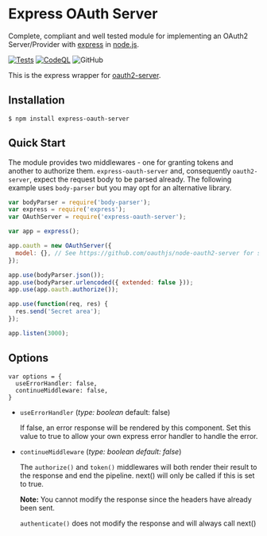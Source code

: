 # Express OAuth Server 

Complete, compliant and well tested module for implementing an OAuth2 Server/Provider with [express](https://github.com/expressjs/express) in [node.js](http://nodejs.org/).

[![Tests](https://github.com/node-oauth/express-oauth-server/actions/workflows/tests.yml/badge.svg)](https://github.com/node-oauth/express-oauth-server/actions/workflows/tests.yml)
[![CodeQL](https://github.com/node-oauth/express-oauth-server/actions/workflows/github-code-scanning/codeql/badge.svg)](https://github.com/node-oauth/express-oauth-server/actions/workflows/github-code-scanning/codeql)
![GitHub](https://img.shields.io/github/license/node-oauth/express-oauth-server)


This is the express wrapper for [oauth2-server](https://github.com/oauthjs/node-oauth2-server).

## Installation

    $ npm install express-oauth-server

## Quick Start

The module provides two middlewares - one for granting tokens and another to authorize them. `express-oauth-server` and, consequently `oauth2-server`, expect the request body to be parsed already.
The following example uses `body-parser` but you may opt for an alternative library.

```js
var bodyParser = require('body-parser');
var express = require('express');
var OAuthServer = require('express-oauth-server');

var app = express();

app.oauth = new OAuthServer({
  model: {}, // See https://github.com/oauthjs/node-oauth2-server for specification
});

app.use(bodyParser.json());
app.use(bodyParser.urlencoded({ extended: false }));
app.use(app.oauth.authorize());

app.use(function(req, res) {
  res.send('Secret area');
});

app.listen(3000);
```

## Options

```
var options = { 
  useErrorHandler: false, 
  continueMiddleware: false,
}
```
* `useErrorHandler`
(_type: boolean_ default: false)

  If false, an error response will be rendered by this component.
  Set this value to true to allow your own express error handler to handle the error.

* `continueMiddleware`
(_type: boolean default: false_)

  The `authorize()` and `token()` middlewares will both render their 
  result to the response and end the pipeline.
  next() will only be called if this is set to true.

  **Note:** You cannot modify the response since the headers have already been sent.

  `authenticate()` does not modify the response and will always call next()
